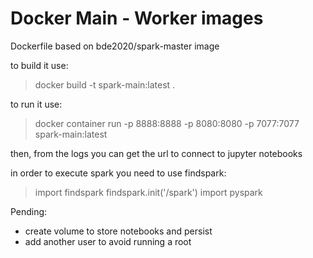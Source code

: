 # Docker Main - Worker images

Dockerfile based on bde2020/spark-master image

to build it use:

> docker build -t spark-main:latest .

to run it use:

> docker container run -p 8888:8888 -p 8080:8080 -p 7077:7077 spark-main:latest

then,  from the logs you can get the url to connect to jupyter notebooks

in order to execute spark you need to use findspark:

> import findspark
> findspark.init('/spark')
> import pyspark

Pending:
* create volume to store notebooks and persist
* add another user to avoid running a root
